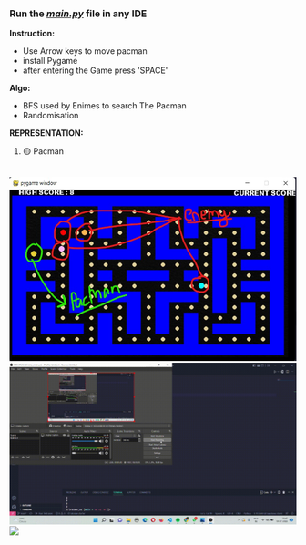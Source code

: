 <h3>Run the <U><i>main.py</i></U> file in any IDE</h3>

<B>Instruction:</B>  
<ul>
<li>Use Arrow keys to move pacman</li>
<li>install Pygame</li>
<li>after entering the Game press 'SPACE' </li></ul>
              
<B>Algo:</B> 
<ul> <li>BFS used by Enimes to search The Pacman</li>
      <li>Randomisation</li> </ul>
      
<B>REPRESENTATION:</B><br>
<ol>
<li>🟡 Pacman</li>
</ol>
<BR>
<img src='https://github.com/Lokesh-malviya/Pacman_AI/blob/main/image.jpg' >
<img src='https://github.com/Lokesh-malviya/Pacman_AI/blob/main/2022-07-19%2020-47-18.gif'>

<img src='https://user-images.githubusercontent.com/85385287/179793592-7796b47e-1385-49fe-a47c-5aeafacb4d79.png'>
